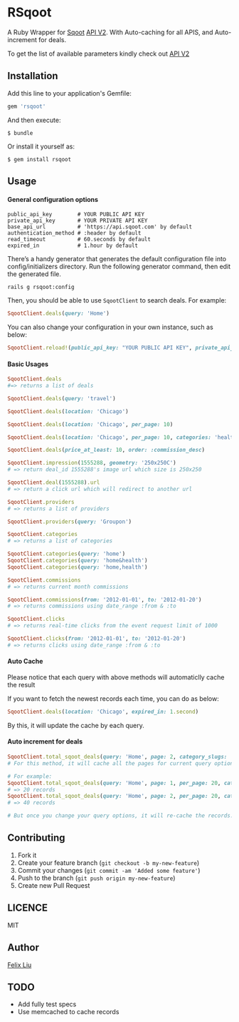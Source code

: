 RSqoot
======

A Ruby Wrapper for [Sqoot](http://www.sqoot.com) [API V2](http://docs.sqoot.com/v2/overview.html). With Auto-caching for all APIS, and Auto-increment for deals.

To get the list of available parameters kindly check out [API V2](http://docs.sqoot.com/v2/overview.html)

## Installation

Add this line to your application's Gemfile:

```ruby
gem 'rsqoot'
```

And then execute:

    $ bundle

Or install it yourself as:

    $ gem install rsqoot

## Usage

#### General configuration options

    public_api_key        # YOUR PUBLIC API KEY
    private_api_key       # YOUR PRIVATE API KEY
    base_api_url          # 'https://api.sqoot.com' by default
    authentication_method # :header by default
    read_timeout          # 60.seconds by default
    expired_in            # 1.hour by default

There’s a handy generator that generates the default configuration file into config/initializers directory. Run the following generator command, then edit the generated file.

    rails g rsqoot:config

Then, you should be able to use `SqootClient` to search deals. For example:

```ruby
SqootClient.deals(query: 'Home')
```

You can also change your configuration in your own instance, such as below:

```ruby
SqootClient.reload!(public_api_key: "YOUR PUBLIC API KEY", private_api_key: 'YOUR PRIVATE API KEY')
```

#### Basic Usages

```ruby
SqootClient.deals
#=> returns a list of deals

SqootClient.deals(query: 'travel')

SqootClient.deals(location: 'Chicago')

SqootClient.deals(location: 'Chicago', per_page: 10)

SqootClient.deals(location: 'Chicago', per_page: 10, categories: 'health-beauty', page: 2)

SqootClient.deals(price_at_least: 10, order: :commission_desc)

SqootClient.impression(1555288, geometry: '250x250C')
# => return deal_id 1555288's image url which size is 250x250

SqootClient.deal(1555288).url
# => return a click url which will redirect to another url

SqootClient.providers
# => returns a list of providers

SqootClient.providers(query: 'Groupon')

SqootClient.categories
# => returns a list of categories

SqootClient.categories(query: 'home')
SqootClient.categories(query: 'home&health')
SqootClient.categories(query: 'home,health')

SqootClient.commissions
# => returns current month commissions

SqootClient.commissions(from: '2012-01-01', to: '2012-01-20')
# => returns commissions using date_range :from & :to

SqootClient.clicks
# => returns real-time clicks from the event request limit of 1000

SqootClient.clicks(from: '2012-01-01', to: '2012-01-20')
# => returns clicks using date_range :from & :to
```

#### Auto Cache

Please notice that each query with above methods will automaticlly cache the result

If you want to fetch the newest records each time, you can do as below:

```ruby
SqootClient.deals(location: 'Chicago', expired_in: 1.second)
```

By this, it will update the cache by each query.

#### Auto increment for deals

```ruby
SqootClient.total_sqoot_deals(query: 'Home', page: 2, category_slugs: 'US')
# For this method, it will cache all the pages for current query options, the more you query the more it will store until reach the end.

# For example:
SqootClient.total_sqoot_deals(query: 'Home', page: 1, per_page: 20, category_slugs: 'US').count
# => 20 records
SqootClient.total_sqoot_deals(query: 'Home', page: 2, per_page: 20, category_slugs: 'US').count
# => 40 records

# But once you change your query options, it will re-cache the records.
```


## Contributing

1. Fork it
2. Create your feature branch (`git checkout -b my-new-feature`)
3. Commit your changes (`git commit -am 'Added some feature'`)
4. Push to the branch (`git push origin my-new-feature`)
5. Create new Pull Request

## LICENCE

MIT

## Author

[Felix Liu](https://github.com/lyfeyaj)

## TODO

+ Add fully test specs
+ Use memcached to cache records